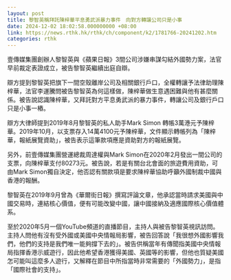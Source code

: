 ```yaml
---
layout: post
title: 黎智英稱拜託陳梓華平息勇武派暴力事件　向對方轉讓公司只是小事
date: 2024-12-02 18:02:58.000000000 +08:00
link: https://news.rthk.hk/rthk/ch/component/k2/1781766-20241202.htm
categories: rthk
---
```


壹傳媒集團創辦人黎智英與《蘋果日報》3間公司涉嫌串謀勾結外國勢力案，法官早前裁定表證成立，被告黎智英繼續出庭自辯。

辯方提到黎智英把旗下一間空殼離岸公司及相關銀行戶口，全權轉讓予法律助理陳梓華，法官李運騰問被告黎智英為何這樣做，陳梓華做生意遇困難與他有甚麼關係。被告說認識陳梓華，又拜託對方平息勇武派的暴力事件，轉讓公司及銀行戶口只是小事一樁。

辯方大律師提到2019年8月黎智英的私人助手Mark Simon 轉帳3萬港元予陳梓華。2019年10月，以支票存入14萬4100元予陳梓華，文件顯示轉帳列為「陳梓華，報紙展覽資助」，被告表示這筆款項應是資助對方的報紙展覽。

另外，前壹傳媒集團營運總裁周達權與Mark Simon在2020年2月發出一間公司的支票，向陳梓華支付80273元。被告說，若是有關台北會面的旅遊費用資助，可由Mark Simon獨自決定，他否認有關款項是要求陳梓華協助呼籲外國制裁中國與香港的報酬。

黎智英在2019年9月曾為《華爾街日報》撰寫評論文章，他承認當時請求美國與中國交易時，連結核心價值，便有可能改變中國，讓中國接納及適應國際核心價值體系。

至於2020年5月一個YouTube頻道的直播節目，主持人與被告黎智英視訊訪問。主持人問他有沒有受外國或美國中央情報局影響，被告回答說「我很想外國影響我們，他們的支持是我們唯一能夠撐下去的」。被告供稱當年有傳聞指美國中央情報局指揮香港示威遊行，因此他希望香港獲得美國、英國等的影響，但他也質疑美國怎可能叫這麼多人遊行，又解釋在節目中所指當時非常需要的「外國勢力」，是指 「國際社會的支持」。
